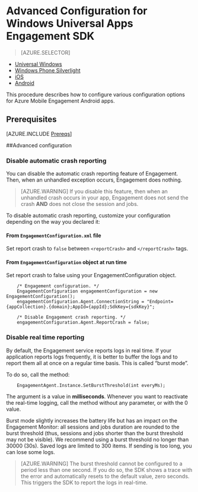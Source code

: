 <properties
    pageTitle="Advanced Configuration for Windows Universal Apps Engagement SDK"
    description="Advanced Configuration options for Azure Mobile Engagement with Windows Universal Apps"                    
    services="mobile-engagement"
    documentationCenter="mobile"
    authors="piyushjo"
    manager="erikre"
    editor="" />

<tags
    ms.service="mobile-engagement"
    ms.workload="mobile"
    ms.tgt_pltfrm="mobile-windows-store"
    ms.devlang="dotnet"
    ms.topic="article"
    ms.date="10/04/2016"
    ms.author="piyushjo;ricksal" />

# <a name="advanced-configuration-for-windows-universal-apps-engagement-sdk"></a>Advanced Configuration for Windows Universal Apps Engagement SDK

> [AZURE.SELECTOR]
- [Universal Windows](mobile-engagement-windows-store-advanced-configuration.md)
- [Windows Phone Silverlight](mobile-engagement-windows-phone-integrate-engagement.md)
- [iOS](mobile-engagement-ios-integrate-engagement.md)
- [Android](mobile-engagement-android-advanced-configuration.md)

This procedure describes how to configure various configuration options for Azure Mobile Engagement Android apps.

## <a name="prerequisites"></a>Prerequisites

[AZURE.INCLUDE [Prereqs](../../includes/mobile-engagement-windows-store-prereqs.md)]

##<a name="advanced-configuration"></a>Advanced configuration

### <a name="disable-automatic-crash-reporting"></a>Disable automatic crash reporting

You can disable the automatic crash reporting feature of Engagement. Then, when an unhandled exception occurs, Engagement does nothing.

> [AZURE.WARNING] If you disable this feature, then when an unhandled crash occurs in your app, Engagement does not send the crash **AND** does not close the session and jobs.

To disable automatic crash reporting, customize your configuration depending on the way you declared it:

#### <a name="from-engagementconfigurationxml-file"></a>From `EngagementConfiguration.xml` file

Set report crash to `false` between `<reportCrash>` and `</reportCrash>` tags.

#### <a name="from-engagementconfiguration-object-at-run-time"></a>From `EngagementConfiguration` object at run time

Set report crash to false using your EngagementConfiguration object.

        /* Engagement configuration. */
        EngagementConfiguration engagementConfiguration = new EngagementConfiguration();
        engagementConfiguration.Agent.ConnectionString = "Endpoint={appCollection}.{domain};AppId={appId};SdkKey={sdkKey}";

        /* Disable Engagement crash reporting. */
        engagementConfiguration.Agent.ReportCrash = false;

### <a name="disable-real-time-reporting"></a>Disable real time reporting

By default, the Engagement service reports logs in real time. If your application reports logs frequently, it is better to buffer the logs and to report them all at once on a regular time basis. This is called “burst mode”.

To do so, call the method:

        EngagementAgent.Instance.SetBurstThreshold(int everyMs);

The argument is a value in **milliseconds**. Whenever you want to reactivate the real-time logging, call the method without any parameter, or with the 0 value.

Burst mode slightly increases the battery life but has an impact on the Engagement Monitor: all sessions and jobs duration are rounded to the burst threshold (thus, sessions and jobs shorter than the burst threshold may not be visible). We recommend using a burst threshold no longer than 30000 (30s). Saved logs are limited to 300 items. If sending is too long, you can lose some logs.

> [AZURE.WARNING] The burst threshold cannot be configured to a period less than one second. If you do so, the SDK shows a trace with the error and automatically resets to the default value, zero seconds. This triggers the SDK to report the logs in real-time.

[here]:http://www.nuget.org/packages/Capptain.WindowsCS
[NuGet website]:http://docs.nuget.org/docs/start-here/overview
